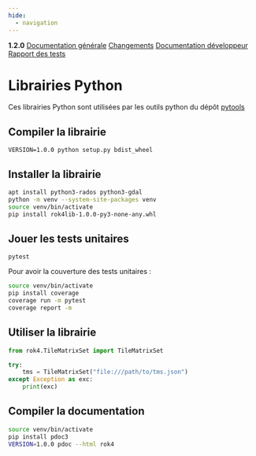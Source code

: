 ```yaml
---
hide:
  - navigation
---
```


<div id="version_menu">
  <b>1.2.0</b>
  <a href="./">Documentation générale</a>
  <a href="./CHANGELOG/">Changements</a>
  <a href="./DOCUMENTATION/">Documentation développeur</a>
  <a href="./TESTS/">Rapport des tests</a>
</div>

# Librairies Python

Ces librairies Python sont utilisées par les outils python du dépôt [pytools](https://github.com/rok4/pytools)

## Compiler la librairie

`VERSION=1.0.0 python setup.py bdist_wheel`

## Installer la librairie

```sh
apt install python3-rados python3-gdal
python -m venv --system-site-packages venv
source venv/bin/activate
pip install rok4lib-1.0.0-py3-none-any.whl
```

## Jouer les tests unitaires

`pytest`

Pour avoir la couverture des tests unitaires :
```sh
source venv/bin/activate
pip install coverage
coverage run -m pytest
coverage report -m
```

## Utiliser la librairie

```python
from rok4.TileMatrixSet import TileMatrixSet

try:
    tms = TileMatrixSet("file:///path/to/tms.json")
except Exception as exc:
    print(exc)
```

## Compiler la documentation

```bash
source venv/bin/activate
pip install pdoc3 
VERSION=1.0.0 pdoc --html rok4
```